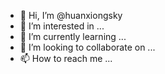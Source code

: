 - 👋 Hi, I’m @huanxiongsky
- 👀 I’m interested in ...
- 🌱 I’m currently learning ...
- 💞️ I’m looking to collaborate on ...
- 📫 How to reach me ...

<!---
huanxiongsky/huanxiongsky is a ✨ special ✨ repository because its `README.md` (this file) appears on your GitHub profile.
You can click the Preview link to take a look at your changes.
--->
